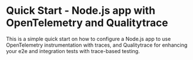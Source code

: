 # Quick Start - Node.js app with OpenTelemetry and Qualitytrace

> <!--[Read the detailed recipe for setting up OpenTelemetry Collector with Tractest in our documentation.](https://docs.tracetest.io/examples-tutorials/recipes/running-tracetest-without-a-trace-data-store)-->

This is a simple quick start on how to configure a Node.js app to use OpenTelemetry instrumentation with traces, and Qualitytrace for enhancing your e2e and integration tests with trace-based testing.

<!--Feel free to check out the [docs](https://docs.quality-trace.io/), and join our [Discord Community](https://discord.gg/8MtcMrQNbX) for more info!-->

